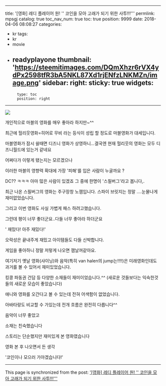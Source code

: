 
---
title: '[영화] 레디 플레이어 원! '' 코인을 모아 고래가 되기 위한 사투!!!'''
permlink: mpsgj
catalog: true
toc_nav_num: true
toc: true
position: 9999
date: 2018-04-06 08:08:27
categories:
- kr
tags:
- kr
- movie
- readyplayone
thumbnail: 'https://steemitimages.com/DQmXhzr6rVX4ydPx2598tfR3bA5NKL87Xd1rjENfzLNKMZn/image.png'
sidebar:
    right:
        sticky: true
widgets:
    -
        type: toc
        position: right
---


![](https://steemitimages.com/DQmXhzr6rVX4ydPx2598tfR3bA5NKL87Xd1rjENfzLNKMZn/image.png)

개인적으로 마블의 영화를 매우 좋아라 하지만~^^

최근에 헐리웃영화=히어로 무비 라는 등식이 성립 할 정도로 마블영화가 대세입니다.

마블영화가 잠시 쉴때면 디즈니 영화가 상영하니...결국엔 현재 헐리웃의 영화는 모두 디즈니월드에 있는거 같네요

어쩌다가 이렇게 됐는지는 모르겠으나

이러한 마블의 영향력 확대에 가장  '피해'를 입은 사람이 누굴까요 ?  

DC?? ㅋㅋㅋ 아마 많은 사람이 있겠죠 그 중에 한명이 '스필버그'라고 봅니다,.

최근 나온 스필버그의 영화는 주구장창 노잼입니다. 스파이 브릿지는 정말 ....눈물나게 재미없었습니다.

그리고 이번 영화도 사실 가볍게 패스 하려고했습니다.

그런데 평이 너무 좋더군요..다들 너무 좋아라 하더군요 

' 재밌다! 아주 재밌다!'

오락성은 끝내주게 재밌고 아이템들도 다들 신박합니다.

게임을 좋아하니 정말 저렇게 나오면 잼날꺼같아요.

여기저기 옛날 영화(샤이닝)와 음악(특히 van halen의 jump는!!!!)은 미래영화인데도 과거를 볼 수 있어서 재미있었습니다.

킹콩 파동권 건담 등 다양한 소재들이 재미이었습니다.^^
(새로운 것들보다는 익숙한것들의 새로운 모습이 좋았습니다)

애니와 영화를 오간다고 볼 수 있는데 전혀 어색함이 없었습니다.

아바타랑도 비교할 수 가있는데 전개 흐름은 완전히 다릅니다^^

음악이 너무 좋았고

소재는 친숙했습니다

스토리는 단순했지만 재미있게 본 영화였습니다

영화 본 후 나오면서 든 생각

'코인이나 모으러 가야겠습니다!'

- - -

This page is synchronized from the post: ['[영화] 레디 플레이어 원! '' 코인을 모아 고래가 되기 위한 사투!!!'''](https://steemit.com/@virus707/mpsgj)

